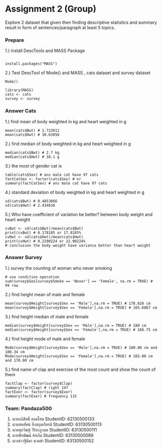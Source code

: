 # Assignment 2 (Group)

Explore 2 dataset that given then finding descriptive statistics and summary result in form of sentences/paragraph at least 5 topics.

### Prepare

1.) install DescTools and MASS Package

```{R}

install.packages("MASS")
```

2.) Test DescTool of Mode() and MASS , cats dataset and survey dataset

```{R}
Mode()

library(MASS)
cats <- cats
survey <- survey
```

### Answer Cats

1.) find mean of body weighted in kg and heart weighted in g

```{R}
mean(cats$Bwt) # 2.723611
mean(cats$Hwt) # 10.63056
```

2.) find median of body weighted in kg and heart weighted in g

```{R}
median(cats$Bwt) # 2.7 kg
median(cats$Hwt) # 10.1 g
```

3.) the most of gender cat is 

```{R}
table(cats$Sex) # ans male cat have 97 cats
factCatSex <- factor(cats$Sex) # or
summary(factCatSex) # ans male cat have 97 cats
```

4.) standard deviation of body weighted in kg and heart weighted in g

```{R}
sd(cats$Bwt) # 0.4853066
sd(cats$Hwt) # 2.434636
```

5.) Who have coefficient of variation be better? between body weight and heart weight

```{R}
cvBwt <- sd(cats$Bwt)/mean(cats$Bwt)
print(cvBwt) # 0.178185 or 17.8185%
cvHwt <- sd(cats$Hwt)/mean(cats$Hwt) 
print(cvHwt) # 0.2290224 or 22.90224%
# conclusion the body weight have variance better than heart weight
```

### Answer Survey

1.) survey the counting of woman who never smoking

```{R}
# use condition operation
sum(survey$Sex[survey$Smoke == 'Never'] == 'Female', na.rm = TRUE) # 99 row
```

2.) find height mean of male and female

```{R}
mean(survey$Height[survey$Sex == 'Male'],na.rm = TRUE) # 178.826 cm
mean(survey$Height[survey$Sex == 'Female'],na.rm = TRUE) # 165.6867 cm
```

3.) find height median of male and female

```{R}
median(survey$Height[survey$Sex == 'Male'],na.rm = TRUE) # 180 cm
median(survey$Height[survey$Sex == 'Female'],na.rm = TRUE) # 166.75 cm
```

4.) find height mode of male and female

```{R}
Mode(survey$Height[survey$Sex == 'Male'],na.rm = TRUE) # 180.00 cm and 180.34 cm
Mode(survey$Height[survey$Sex == 'Female'],na.rm = TRUE) # 165.00 cm and 170.00 cm
```

5.) find name of clap and exercise of the most count and show the count of them

```{R}
factClap <- factor(survey$Clap)
summary(factClap) # right 147
factExer <- factor(survey$Exer)
summary(factExer) # frequency 115
```

### Team: Pandaza500

1. นายอภิสิทธิ์ ลอมโฮม StudentID: 62130500133
2. นายสหทัศน์​ ยิ่งสกุล​เกียรติ​ StudentID: 63130500113
3. นายศุภวิชญ์ วิริยะภูวดล StudentID: 63130500111
4. นายพีรพัฒน์ ค้าเกิด StudentID: 63130500088
5. นางสาวฐิติมา นาคขำ StudentID: 63130500152
